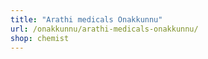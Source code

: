 ```yaml
---
title: "Arathi medicals Onakkunnu"
url: /onakkunnu/arathi-medicals-onakkunnu/
shop: chemist
---
```

